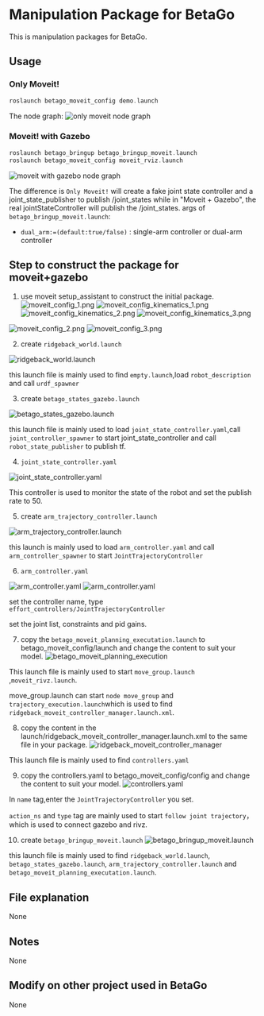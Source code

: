 # Manipulation Package for BetaGo 
This is manipulation packages for BetaGo.
## Usage
### Only Moveit!
```asm
roslaunch betago_moveit_config demo.launch
```
The node graph:
![only moveit node graph](../media/demo_graph.png)

### Moveit! with Gazebo
```asm
roslaunch betago_bringup betago_bringup_moveit.launch
roslaunch betago_moveit_config moveit_rviz.launch
```
![moveit with gazebo  node graph](../media/Gazebo_moveit_graph.png)

The difference is `Only Moveit!` will create a fake joint state controller and a joint_state_publisher to publish /joint_states while in "Moveit + Gazebo", the real jointStateController will publish the /joint_states. 
args of `betago_bringup_moveit.launch`:
- `dual_arm:=(default:true/false)` : single-arm controller or dual-arm controller
## Step to construct the package for moveit+gazebo
1. use moveit setup_assistant to construct the initial package.
![moveit_config_1.png](../media/moveit_config_1.png)
![moveit_config_kinematics_1.png](../media/moveit_config_kinematics_1.png)
![moveit_config_kinematics_2.png](../media/moveit_config_kinematics_2.png)
![moveit_config_kinematics_3.png](../media/moveit_config_kinematics_3.png)

![moveit_config_2.png](../media/moveit_config_2.png)
![moveit_config_3.png](../media/moveit_config_3.png)

2. create `ridgeback_world.launch`

![ridgeback_world.launch](../media/ridgeback_world.png)

this launch file is mainly used to find `empty.launch`,load `robot_description` and call `urdf_spawner`

3. create `betago_states_gazebo.launch`

![betago_states_gazebo.launch](../media/betago_states_gazebo.png)

this launch file is mainly used to load `joint_state_controller.yaml`,call `joint_controller_spawner` to start joint_state_controller and call `robot_state_publisher` to publish tf.

4. `joint_state_controller.yaml`

![joint_state_controller.yaml](../media/joint_state_controller.png)

This controller is used to monitor the state of the robot and set the publish rate to 50.

5. create `arm_trajectory_controller.launch`

![arm_trajectory_controller.launch](../media/arm_trajectory_controller.png)

this launch is mainly used to load `arm_controller.yaml` and call `arm_controller_spawner` to start `JointTrajectoryController`

6. `arm_controller.yaml`

![arm_controller.yaml](../media/dual_ur_arm_controller.png)
![arm_controller.yaml](../media/left_right_controller.png)

set the controller name, type `effort_controllers/JointTrajectoryController` 

set the joint list, constraints and pid gains.


7. copy the `betago_moveit_planning_executation.launch` to betago_moveit_config/launch and change the content to suit your model.
![betago_moveit_planning_execution](../media/betago_moveit_planning_execution.png)

This launch file is mainly used to start `move_group.launch` ,`moveit_rivz.launch`.

move_group.launch can start `node move_group` and `trajectory_execution.launch`which is used to find `ridgeback_moveit_controller_manager.launch.xml`.

8. copy the content in the launch/ridgeback_moveit_controller_manager.launch.xml to the same file in your package.
![ridgeback_moveit_controller_manager](../media/ridgeback_moveit_controller_manager.png)

This launch file is mainly used to find `controllers.yaml`

9. copy the controllers.yaml to betago_moveit_config/config and change the content to suit your model.
![controllers.yaml](../media/controllers.png)

In `name` tag,enter the `JointTrajectoryController` you set.
  
`action_ns` and `type` tag are mainly used to start `follow joint trajectory`，which is used to connect gazebo and rivz.

10. create `betago_bringup_moveit.launch`
![betago_bringup_moveit.launch](../media/betago_bringup_moveit.png)

this launch file is mainly used to find `ridgeback_world.launch`, `betago_states_gazebo.launch`, `arm_trajectory_controller.launch` and `betago_moveit_planning_executation.launch`.




## File explanation
None
## Notes
None
## Modify on other project used in BetaGo
None
